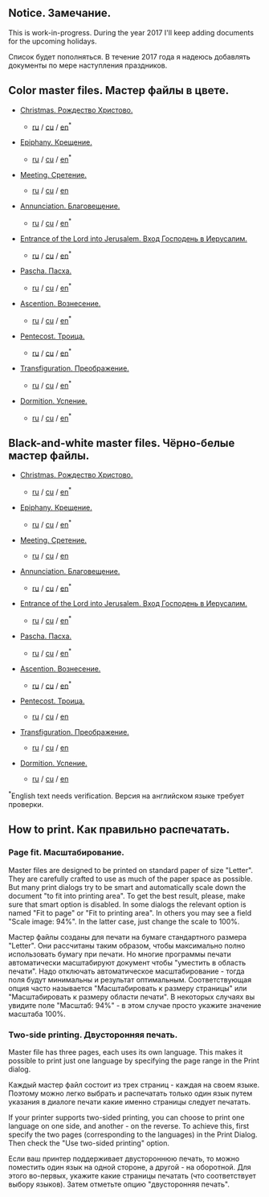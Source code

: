 ## Notice. Замечание.
This is work-in-progress. During the year 2017 I'll keep adding documents for the upcoming holidays.

Список будет пополняться. В течение 2017 года я надеюсь добавлять документы по мере наступления праздников.

## Color master files. Мастер файлы в цвете.

* [Christmas. Рождество Христово.](files/christmas.pdf)
  - [ru](files/christmas-ru.pdf) / [cu](files/christmas-cu.pdf) / [en](files/christmas-en.pdf)<sup>*</sup>

* [Epiphany. Крещение.](files/epiphany.pdf)
  - [ru](files/epiphany-ru.pdf) / [cu](files/epiphany-cu.pdf) / [en](files/epiphany-en.pdf)<sup>*</sup>

* [Meeting. Сретение.](files/meeting.pdf)
  - [ru](files/meeting-ru.pdf) / [cu](files/meeting-cu.pdf) / [en](files/meeting-en.pdf)

* [Annunciation. Благовещение.](files/annunciation.pdf)
  - [ru](files/annunciation-ru.pdf) / [cu](files/annunciation-cu.pdf) / [en](files/annunciation-en.pdf)<sup>*</sup>

* [Entrance of the Lord into Jerusalem. Вход Господень в Иерусалим.](files/palm.pdf)
  - [ru](files/palm-ru.pdf) / [cu](files/palm-cu.pdf) / [en](files/palm-en.pdf)<sup>*</sup>

* [Pascha. Пасха.](files/easter.pdf)
  - [ru](files/easter-ru.pdf) / [cu](files/easter-cu.pdf) / [en](files/easter-en.pdf)<sup>*</sup>

* [Ascention. Вознесение.](files/ascention.pdf)
  - [ru](files/ascention-ru.pdf) / [cu](files/ascention-cu.pdf) / [en](files/ascention-en.pdf)<sup>*</sup>

* [Pentecost. Троица.](files/pentecost.pdf)
  - [ru](files/pentecost-ru.pdf) / [cu](files/pentecost-cu.pdf) / [en](files/pentecost-en.pdf)<sup>*</sup>

* [Transfiguration. Преображение.](files/transfiguration.pdf)
  - [ru](files/transfiguration-ru.pdf) / [cu](files/transfiguration-cu.pdf) / [en](files/transfiguration-en.pdf)<sup>*</sup>

* [Dormition. Успение.](files/dormition.pdf)
  - [ru](files/dormition-ru.pdf) / [cu](files/dormition-cu.pdf) / [en](files/dormition-en.pdf)<sup>*</sup>

## Black-and-white master files. Чёрно-белые мастер файлы.

* [Christmas. Рождество Христово.](files/christmas-bw.pdf)
  - [ru](files/christmas-bw-ru.pdf) / [cu](files/christmas-bw-cu.pdf) / [en](files/christmas-bw-en.pdf)<sup>*</sup>

* [Epiphany. Крещение.](files/epiphany-bw.pdf)
  - [ru](files/epiphany-bw-ru.pdf) / [cu](files/epiphany-bw-cu.pdf) / [en](files/epiphany-bw-en.pdf)<sup>*</sup>

* [Meeting. Сретение.](files/meeting-bw.pdf)
  - [ru](files/meeting-bw-ru.pdf) / [cu](files/meeting-bw-cu.pdf) / [en](files/meeting-bw-en.pdf)

* [Annunciation. Благовещение.](files/annunciation-bw.pdf)
  - [ru](files/annunciation-bw-ru.pdf) / [cu](files/annunciation-bw-cu.pdf) / [en](files/annunciation-bw-en.pdf)<sup>*</sup>

* [Entrance of the Lord into Jerusalem. Вход Господень в Иерусалим.](files/palm-bw.pdf)
  - [ru](files/palm-bw-ru.pdf) / [cu](files/palm-bw-cu.pdf) / [en](files/palm-bw-en.pdf)<sup>*</sup>

* [Pascha. Пасха.](files/easter-bw.pdf)
  - [ru](files/easter-bw-ru.pdf) / [cu](files/easter-bw-cu.pdf) / [en](files/easter-bw-en.pdf)<sup>*</sup>

* [Ascention. Вознесение.](files/ascention-bw.pdf)
  - [ru](files/ascention-bw-ru.pdf) / [cu](files/ascention-bw-cu.pdf) / [en](files/ascention-bw-en.pdf)<sup>*</sup>

* [Pentecost. Троица.](files/pentecost-bw.pdf)
  - [ru](files/pentecost-bw-ru.pdf) / [cu](files/pentecost-bw-cu.pdf) / [en](files/pentecost-bw-en.pdf)

* [Transfiguration. Преображение.](files/transfiguration-bw.pdf)
  - [ru](files/transfiguration-bw-ru.pdf) / [cu](files/transfiguration-bw-cu.pdf) / [en](files/transfiguration-bw-en.pdf)

* [Dormition. Успение.](files/dormition-bw.pdf)
  - [ru](files/dormition-bw-ru.pdf) / [cu](files/dormition-bw-cu.pdf) / [en](files/dormition-bw-en.pdf)

<sup>*</sup>English text needs verification. Версия на английском языке требует проверки.

## How to print. Как правильно распечатать.

### Page fit. Масштабирование.

Master files are designed to be printed on standard paper of size "Letter".
They are carefully crafted to use as much of the paper space as possible. But many print dialogs
try to be smart and automatically scale down the document "to fit into printing area".
To get the best result, please, make sure that smart option is disabled. In some dialogs the relevant option is named "Fit to page" or "Fit to printing area". In others you may see a field "Scale image: 94%". In the latter case, just change the
scale to 100%.

Мастер файлы созданы для печати на бумаге стандартного размера "Letter".
Они расcчитаны таким образoм, чтобы максимально полно использовать бумагу при печати. Но многие программы печати
автоматически масштабируют документ чтобы "уместить в область печати". Надо отключать автоматическое масштабирование - тогда поля будут минимальны и результат оптимальным. Соответствующая опция часто называется "Масштабировать к размеру страницы" или "Масштабировать к размеру области печати". В некоторых случаях вы увидите поле "Масштаб: 94%" - в этом случае просто укажите значение масштаба 100%.

### Two-side printing. Двусторонняя печать.

Master file has three pages, each uses its own language. This makes it possible to print just one language by
specifying the page range in the Print dialog.

Каждый мастер файл состоит из трех страниц - каждая на своем языке. Поэтому можно легко выбрать и распечатать только один
язык путем указания в диалоге печати какие именно страницы следует печатать.

If your printer supports two-sided printing, you can choose to print one language on one side, and another - on the reverse.
To achieve this, first specify the two pages (corresponding to the languages) in the Print Dialog. Then check the "Use two-sided printing" option.

Если ваш принтер поддерживает двустороннюю печать, то можно поместить один язык на одной стороне, а другой - на оборотной.
Для этого во-первых, укажите какие страницы печатать (что соответствует выбору языков). Затем отметьте опцию "двусторонняя печать".
